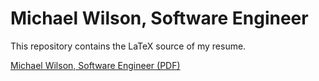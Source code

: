 # Michael Wilson, Software Engineer

This repository contains the LaTeX source of my resume.

[Michael Wilson, Software Engineer (PDF)](michael-wilson-software-engineer-resume.pdf)
